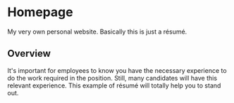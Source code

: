 # Homepage
My very own personal website. Basically this is just a résumé.

## Overview
It's important for employees to know you have the necessary experience to do the work required in the position. Still, many candidates will have this relevant experience. This example of résumé will totally help you to stand out.
